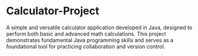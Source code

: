 # Calculator-Project
A simple and versatile calculator application developed in Java, designed to perform both basic and advanced math calculations. This project demonstrates fundamental Java programming skills and serves as a foundational tool for practicing collaboration and version control.
